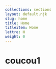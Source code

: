 ```yaml
---
collections: sections
layout: default.njk
slug: home
title: Home
titleitem: Home
lettre: H
weight: 0
---
```


# coucou1
